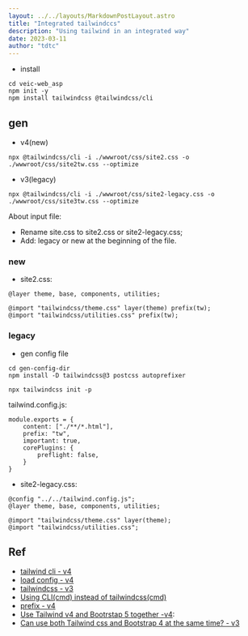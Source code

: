 ```yaml
---
layout: ../../layouts/MarkdownPostLayout.astro
title: "Integrated tailwindccs"
description: "Using tailwind in an integrated way"
date: 2023-03-11
author: "tdtc"
---
```

- install
```
cd veic-web_asp
npm init -y
npm install tailwindcss @tailwindcss/cli
```
## gen
- v4(new)
```
npx @tailwindcss/cli -i ./wwwroot/css/site2.css -o ./wwwroot/css/site2tw.css --optimize
```
- v3(legacy)
```
npx @tailwindcss/cli -i ./wwwroot/css/site2-legacy.css -o ./wwwroot/css/site3tw.css --optimize
```
About input file:
- Rename site.css to site2.css or site2-legacy.css;
- Add: legacy or new at the beginning of the file.

### new
- site2.css:
```
@layer theme, base, components, utilities;

@import "tailwindcss/theme.css" layer(theme) prefix(tw);
@import "tailwindcss/utilities.css" prefix(tw);
```

### legacy
- gen config file
```
cd gen-config-dir
npm install -D tailwindcss@3 postcss autoprefixer

npx tailwindcss init -p
```
tailwind.config.js:
```
module.exports = {
    content: ["./**/*.html"],
    prefix: "tw",
    important: true,
    corePlugins: {
        preflight: false,
    }
}
```
- site2-legacy.css:
```
@config "../../tailwind.config.js";
@layer theme, base, components, utilities;

@import "tailwindcss/theme.css" layer(theme);
@import "tailwindcss/utilities.css";
```

## Ref
- [tailwind cli - v4](https://tailwindcss.com/docs/installation/tailwind-cli)
- [load config - v4](https://tailwindcss.com/docs/upgrade-guide#using-a-javascript-config-file)
- [tailwindcss - v3](https://v3.tailwindcss.com/docs/installation/using-postcss)
- [Using CLI(cmd) instead of tailwindcss(cmd)](https://tailwindcss.com/docs/upgrade-guide#using-tailwind-cli)
- [prefix - v4](https://tailwindcss.com/docs/styling-with-utility-classes#using-the-prefix-option)
- [Use Tailwind v4 and Bootrstap 5 together -v4](https://github.com/tailwindlabs/tailwindcss/discussions/15755#discussioncomment-11932934):
- [Can use both Tailwind css and Bootstrap 4 at the same time? - v3](https://stackoverflow.com/a/74199891)
